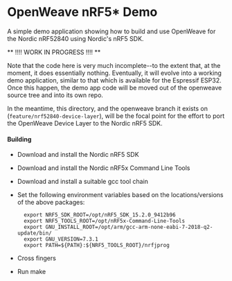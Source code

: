 # OpenWeave nRF5* Demo

A simple demo application showing how to build and use OpenWeave for the Nordic nRF52840 using Nordic's nRF5 SDK.

** !!!! WORK IN PROGRESS !!!! **

Note that the code here is very much incomplete--to the extent that, at the moment, it does essentially nothing.  Eventually, it will evolve into a working
demo application, similar to that which is available for the Espressif ESP32.  Once this happen, the demo app code will be moved out of the openweave
source tree and into its own repo. 

In the meantime, this directory, and the openweave branch it exists on (`feature/nrf52840-device-layer`), will be the focal point for the effort to port
the OpenWeave Device Layer to the Nordic nRF5 SDK.

#### Building

* Download and install the Nordic nRF5 SDK


* Download and install the Nordic nRF5x Command Line Tools


* Download and install a suitable gcc tool chain


* Set the following environment variables based on the locations/versions of the above packages:

        export NRF5_SDK_ROOT=/opt/nRF5_SDK_15.2.0_9412b96
        export NRF5_TOOLS_ROOT=/opt/nRF5x-Command-Line-Tools
        export GNU_INSTALL_ROOT=/opt/arm/gcc-arm-none-eabi-7-2018-q2-update/bin/
        export GNU_VERSION=7.3.1
        export PATH=${PATH}:${NRF5_TOOLS_ROOT}/nrfjprog


* Cross fingers

 
* Run make
